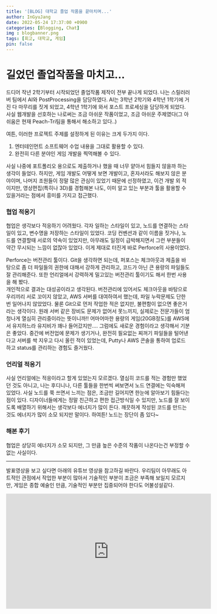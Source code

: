 ```yaml
---
title: '[BLOG] 대학교 졸업 작품을 끝마치며...'
author: InGyuJang
date: 2022-05-24 17:37:00 +0900
categories: [Blogging, Chat]
img : blogbanner.png
tags: [회고, 대학교, 게임]
pin: false
---
```


# 길었던 졸업작품을 마치고...
드디어 작년 2학기부터 시작되었던 졸업작품 제작이 전부 끝나게 되었다.
나는 스릴러러버 팀에서 AI와 PostProcessing을 담당하였다. AI는 3학년 2학기와 4학년 1학기에 거진 다 마무리를 짓게 되었고, 4학년 1학기에 와서 포스트 프로세싱을 담당하게 되었다.
사실 웹개발을 선호하는 나로써는 조금 아쉬운 작품이었고, 조금 아쉬운 주제였다(그 아쉬움은 현재 Peach-Tri팀을 통해서 해소하고 있다..)  

여튼, 이러한 프로젝트 주제를 설정하게 된 이유는 크게 두가지 이다.
1. 엔터테인먼트 소프트웨어 수업 내용을 그대로 활용할 수 있다.
2. 완전히 다른 분야인 게임 개발을 찍먹해볼 수 있다.  

사실 나중에 포트폴리오 용으로도 제출하거나 했을 때 너무 얕아서 힘들지 않을까 하는 생각이 들었다. 하지만, 게임 개발도 어떻게 보면 개발이고, 혼자서라도 해보지 않은 분야이며, 나머지 조원들이 정말 많은 관심이 있었기 때문에 선정하였고, 이건 개발 외 적이지만, 영상편집(특히나 3D)를 경험해본 나도, 이미 알고 있는 부분과 툴을 활용할 수 있을거라는 점에서 흥미를 가지고 접근했다.

### 협업 적응기
협업은 생각보다 적응하기 어려웠다. 각자 일하는 스타일이 있고, 노드를 연결하는 스타일이 있고, 변수명을 저장하는 스타일이 있었다. 코딩 컨벤션과 같이 이름을 짓거나, 노드를 연결할때 서로의 약속이 있었지만, 아무래도 일정이 급박해지면서 그런 부분들이 약간 무시되는 느낌이 없잖아 있었다. 이게 제대로 터진게 바로 Perforce의 사용이었다.

Perforce는 버전관리 툴이다. Git을 생각하면 되는데, 퍼포스는 체크아웃과 제출을 바탕으로 좀 더 파일들의 권한에 대해서 강하게 관리하고, 코드가 아닌 큰 용량의 파일들도 잘 관리해준다. 또한 언리얼에서 강력하게 밀고있는 버전관리 툴이기도 해서 한번 사용을 해 봤다.  
 개인적으로 결과는 대성공이라고 생각된다. 버전관리에 있어서도 체크아웃을 바탕으로 우리끼리 서로 꼬이지 않았고, AWS 서버를 대여하여서 했는데, 파일 누락문제도 단한번 일어나지 않았었다. 물론 Git으로 먼저 작업한 적은 없지만, 불편함이 없으면 좋은거라는 생각이다. 원래 서버 같은 장비도 문제가 없어서 못느끼지, 실제로는 전문가들이 엄청나게 열심히 관리중이라는 뜻이니까!! 어마어마한 용량의 게임(20GB정도)를 AWS에서 유지하느라 유지비가 꽤나 들어갔지만.... 그럼에도 새로운 경험이라고 생각해서 기분은 좋았다. 중간에 버전업에 문제가 생기거나, 완전히 필요없는 찌꺼기 파일들을 털어낸다고 서버를 싹 지우고 다시 올린 적이 있었는데, Putty나 AWS 콘솔을 통하여 업로드 하고 status를 관리하는 경험도 즐거웠다.  

### 언리얼 적응기
사실 언리얼에는 적응이라고 할게 있었는지 모르겠다. 열심히 코드를 적는 경험만 했었던 것도 아니고, 나는 후디니나, 다른 툴들을 한번씩 써보면서 노드 연결에는 익숙해져 있었다. 사실 노드를 쭉 쓰면서 느끼는 점은, 조금만 길어지면 한눈에 알아보기 힘들다는 점이 있다. 디자이너들에게는 정말 친근하고 편한 접근방식일 수 있지만, 노드를 잘 보이도록 배열하기 위해서는 생각보다 에너지가 많이 든다. 깨끗하게 작성된 코드를 만드는 것도 에너지가 많이 소모 되지만 말이다. 하여튼! 노드는 장단이 좀 있다~

### 해본 후기
 협업은 상당히 에너지가 소모 되지만, 그 만큼 높은 수준의 작품이 나온다는건 부정할 수 없는 사실이다.
 

---
발표영상을 보고 싶다면 아래의 유튜브 영상을 참고하길 바란다. 우리팀이 아무래도 아트적인 관점에서 작업한 부분이 많아서 기술적인 부분이 조금은 부족해 보일지 모르지만, 게임은 종합 예술인 만큼, 기술적인 부분만 집중되어야 한다도 어불성설같다.
<iframe width="560" height="315" src="https://www.youtube.com/embed/vQQng5KhXcQ" title="YouTube video player" frameborder="0" allow="accelerometer; autoplay; clipboard-write; encrypted-media; gyroscope; picture-in-picture" allowfullscreen></iframe>